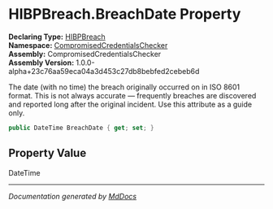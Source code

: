﻿<!--  
  <auto-generated>   
    The contents of this file were generated by a tool.  
    Changes to this file may be list if the file is regenerated  
  </auto-generated>   
-->

# HIBPBreach.BreachDate Property

**Declaring Type:** [HIBPBreach](../index.md)  
**Namespace:** [CompromisedCredentialsChecker](../../index.md)  
**Assembly:** CompromisedCredentialsChecker  
**Assembly Version:** 1.0.0\-alpha+23c76aa59eca04a3d453c27db8bebfed2cebeb6d

The date (with no time) the breach originally occurred on in ISO 8601 format. This is not always accurate — frequently breaches are discovered and reported long after the original incident. Use this attribute as a guide only.

```csharp
public DateTime BreachDate { get; set; }
```

## Property Value

DateTime

___

*Documentation generated by [MdDocs](https://github.com/ap0llo/mddocs)*
